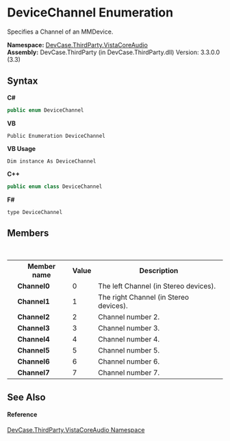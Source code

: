 # DeviceChannel Enumeration
 

Specifies a Channel of an MMDevice.

**Namespace:**&nbsp;<a href="N_DevCase_ThirdParty_VistaCoreAudio">DevCase.ThirdParty.VistaCoreAudio</a><br />**Assembly:**&nbsp;DevCase.ThirdParty (in DevCase.ThirdParty.dll) Version: 3.3.0.0 (3.3)

## Syntax

**C#**<br />
``` C#
public enum DeviceChannel
```

**VB**<br />
``` VB
Public Enumeration DeviceChannel
```

**VB Usage**<br />
``` VB Usage
Dim instance As DeviceChannel
```

**C++**<br />
``` C++
public enum class DeviceChannel
```

**F#**<br />
``` F#
type DeviceChannel
```


## Members
&nbsp;<table><tr><th></th><th>Member name</th><th>Value</th><th>Description</th></tr><tr><td /><td target="F:DevCase.ThirdParty.VistaCoreAudio.DeviceChannel.Channel0">**Channel0**</td><td>0</td><td>The left Channel (in Stereo devices).</td></tr><tr><td /><td target="F:DevCase.ThirdParty.VistaCoreAudio.DeviceChannel.Channel1">**Channel1**</td><td>1</td><td>The right Channel (in Stereo devices).</td></tr><tr><td /><td target="F:DevCase.ThirdParty.VistaCoreAudio.DeviceChannel.Channel2">**Channel2**</td><td>2</td><td>Channel number 2.</td></tr><tr><td /><td target="F:DevCase.ThirdParty.VistaCoreAudio.DeviceChannel.Channel3">**Channel3**</td><td>3</td><td>Channel number 3.</td></tr><tr><td /><td target="F:DevCase.ThirdParty.VistaCoreAudio.DeviceChannel.Channel4">**Channel4**</td><td>4</td><td>Channel number 4.</td></tr><tr><td /><td target="F:DevCase.ThirdParty.VistaCoreAudio.DeviceChannel.Channel5">**Channel5**</td><td>5</td><td>Channel number 5.</td></tr><tr><td /><td target="F:DevCase.ThirdParty.VistaCoreAudio.DeviceChannel.Channel6">**Channel6**</td><td>6</td><td>Channel number 6.</td></tr><tr><td /><td target="F:DevCase.ThirdParty.VistaCoreAudio.DeviceChannel.Channel7">**Channel7**</td><td>7</td><td>Channel number 7.</td></tr></table>

## See Also


#### Reference
<a href="N_DevCase_ThirdParty_VistaCoreAudio">DevCase.ThirdParty.VistaCoreAudio Namespace</a><br />